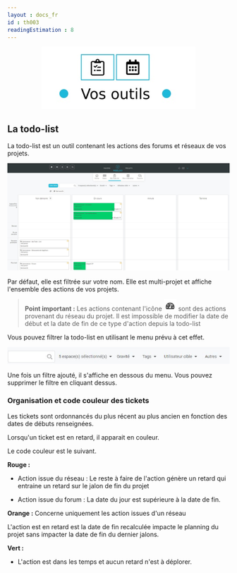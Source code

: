 ```yaml
---
layout : docs_fr
id : th003
readingEstimation : 8
---
```


<p align="center">
<img src="outil.jpg">
</p>


## La todo-list

La todo-list est un outil contenant les actions des forums et réseaux de vos projets. 

<p align="center">
<img src="maTodoList.jpg">
</p>


Par défaut, elle est filtrée sur votre nom. Elle est multi-projet et affiche l'ensemble des actions de vos projets. 

> **Point important :**
> Les actions contenant l'icône <img src="iconeManagement.jpg"> sont des actions provenant du réseau du projet. Il est impossible de modifier la date de début et la date de fin de ce type d'action depuis la todo-list
> 

Vous pouvez filtrer la todo-list en utilisant le menu prévu à cet effet. 

<p align="center">
<img src="menuFiltreTodo.jpg">
</p>

Une fois un filtre ajouté, il s'affiche en dessous du menu. Vous pouvez supprimer le filtre en cliquant dessus. 

### Organisation et code couleur des tickets

Les tickets sont ordonnancés du plus récent au plus ancien en fonction des dates de débuts renseignées. 

Lorsqu'un ticket est en retard, il apparait en couleur. 

Le code couleur est le suivant. 

**Rouge :**

* Action issue du réseau : Le reste à faire de l'action génère un retard qui entraine un retard sur le jalon de fin du projet

* Action issue du forum : La date du jour est supérieure à la date de fin.

**Orange :** Concerne uniquement les action issues d'un réseau

L'action est en retard est la date de fin recalculée impacte le planning du projet sans impacter la date de fin du dernier jalons. 

**Vert :** 

* L'action est dans les temps et aucun retard n'est à déplorer. 




